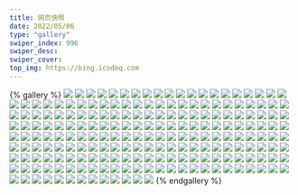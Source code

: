 ```yaml
---
title: 网页快照
date: 2022/05/06 
type: "gallery" 
swiper_index: 996
swiper_desc: 
swiper_cover: 
top_img: https://bing.icodeq.com 
---
```


{% gallery %}
![](https://alist.learnonly.xyz/d/!网页快照/read.learnonly.xyz/2022-09-27_21-58-51.png)
![](https://alist.learnonly.xyz/d/!网页快照/read.learnonly.xyz/2022-09-27_05-12-09.png)
![](https://alist.learnonly.xyz/d/!网页快照/read.learnonly.xyz/2022-09-29_13-41-46.png)
![](https://alist.learnonly.xyz/d/!网页快照/read.learnonly.xyz/2022-09-28_05-19-35.png)
![](https://alist.learnonly.xyz/d/!网页快照/read.learnonly.xyz/2022-09-28_13-43-16.png)
![](https://alist.learnonly.xyz/d/!网页快照/read.learnonly.xyz/2022-09-28_10-03-47.png)
![](https://alist.learnonly.xyz/d/!网页快照/read.learnonly.xyz/2022-09-27_10-04-03.png)
![](https://alist.learnonly.xyz/d/!网页快照/read.learnonly.xyz/2022-09-29_19-11-08.png)
![](https://alist.learnonly.xyz/d/!网页快照/read.learnonly.xyz/2022-09-28_07-27-28.png)
![](https://alist.learnonly.xyz/d/!网页快照/read.learnonly.xyz/2022-09-27_07-33-02.png)
![](https://alist.learnonly.xyz/d/!网页快照/read.learnonly.xyz/2022-09-27_19-13-37.png)
![](https://alist.learnonly.xyz/d/!网页快照/read.learnonly.xyz/2022-09-27_03-27-38.png)
![](https://alist.learnonly.xyz/d/!网页快照/read.learnonly.xyz/2022-09-28_22-00-05.png)
![](https://alist.learnonly.xyz/d/!网页快照/read.learnonly.xyz/2022-09-27_13-45-13.png)
![](https://alist.learnonly.xyz/d/!网页快照/read.learnonly.xyz/2022-09-27_16-05-23.png)
![](https://alist.learnonly.xyz/d/!网页快照/read.learnonly.xyz/2022-09-30_21-59-34.png)
![](https://alist.learnonly.xyz/d/!网页快照/vercel.pighog.repl.co/2022-09-30_21-58-54.png)
![](https://alist.learnonly.xyz/d/!网页快照/vercel.pighog.repl.co/2022-09-27_10-03-15.png)
![](https://alist.learnonly.xyz/d/!网页快照/vercel.pighog.repl.co/2022-09-27_16-04-29.png)
![](https://alist.learnonly.xyz/d/!网页快照/vercel.pighog.repl.co/2022-09-27_05-11-30.png)
![](https://alist.learnonly.xyz/d/!网页快照/vercel.pighog.repl.co/2022-09-28_10-02-52.png)
![](https://alist.learnonly.xyz/d/!网页快照/vercel.pighog.repl.co/2022-09-28_05-18-47.png)
![](https://alist.learnonly.xyz/d/!网页快照/vercel.pighog.repl.co/2022-09-28_21-59-22.png)
![](https://alist.learnonly.xyz/d/!网页快照/vercel.pighog.repl.co/2022-09-29_13-41-05.png)
![](https://alist.learnonly.xyz/d/!网页快照/vercel.pighog.repl.co/2022-09-27_03-23-49.png)
![](https://alist.learnonly.xyz/d/!网页快照/vercel.pighog.repl.co/2022-09-27_19-12-50.png)
![](https://alist.learnonly.xyz/d/!网页快照/vercel.pighog.repl.co/2022-09-28_13-41-53.png)
![](https://alist.learnonly.xyz/d/!网页快照/vercel.pighog.repl.co/2022-09-27_07-32-04.png)
![](https://alist.learnonly.xyz/d/!网页快照/vercel.pighog.repl.co/2022-09-28_07-26-32.png)
![](https://alist.learnonly.xyz/d/!网页快照/vercel.pighog.repl.co/2022-09-27_21-58-06.png)
![](https://alist.learnonly.xyz/d/!网页快照/vercel.pighog.repl.co/2022-09-27_13-44-18.png)
![](https://alist.learnonly.xyz/d/!网页快照/vercel.pighog.repl.co/2022-09-29_19-09-02.png)
![](https://alist.learnonly.xyz/d/!网页快照/one.pighog.repl.co/2022-09-27_10-03-07.png)
![](https://alist.learnonly.xyz/d/!网页快照/one.pighog.repl.co/2022-09-27_16-04-21.png)
![](https://alist.learnonly.xyz/d/!网页快照/one.pighog.repl.co/2022-09-28_05-18-39.png)
![](https://alist.learnonly.xyz/d/!网页快照/one.pighog.repl.co/2022-09-27_21-57-59.png)
![](https://alist.learnonly.xyz/d/!网页快照/one.pighog.repl.co/2022-09-29_13-40-57.png)
![](https://alist.learnonly.xyz/d/!网页快照/one.pighog.repl.co/2022-09-27_05-11-22.png)
![](https://alist.learnonly.xyz/d/!网页快照/one.pighog.repl.co/2022-09-28_07-26-25.png)
![](https://alist.learnonly.xyz/d/!网页快照/one.pighog.repl.co/2022-09-27_19-12-43.png)
![](https://alist.learnonly.xyz/d/!网页快照/one.pighog.repl.co/2022-09-27_03-23-41.png)
![](https://alist.learnonly.xyz/d/!网页快照/one.pighog.repl.co/2022-09-27_13-44-10.png)
![](https://alist.learnonly.xyz/d/!网页快照/one.pighog.repl.co/2022-09-28_10-02-44.png)
![](https://alist.learnonly.xyz/d/!网页快照/one.pighog.repl.co/2022-09-30_21-58-46.png)
![](https://alist.learnonly.xyz/d/!网页快照/one.pighog.repl.co/2022-09-28_13-41-45.png)
![](https://alist.learnonly.xyz/d/!网页快照/one.pighog.repl.co/2022-09-27_07-31-57.png)
![](https://alist.learnonly.xyz/d/!网页快照/one.pighog.repl.co/2022-09-28_21-59-15.png)
![](https://alist.learnonly.xyz/d/!网页快照/one.pighog.repl.co/2022-09-29_19-08-55.png)
![](https://alist.learnonly.xyz/d/!网页快照/todo.learnonly.xyz/2022-09-27_16-06-11.png)
![](https://alist.learnonly.xyz/d/!网页快照/todo.learnonly.xyz/2022-09-27_19-14-02.png)
![](https://alist.learnonly.xyz/d/!网页快照/todo.learnonly.xyz/2022-09-29_13-42-27.png)
![](https://alist.learnonly.xyz/d/!网页快照/todo.learnonly.xyz/2022-09-28_07-28-41.png)
![](https://alist.learnonly.xyz/d/!网页快照/todo.learnonly.xyz/2022-09-27_10-05-05.png)
![](https://alist.learnonly.xyz/d/!网页快照/todo.learnonly.xyz/2022-09-27_03-28-28.png)
![](https://alist.learnonly.xyz/d/!网页快照/todo.learnonly.xyz/2022-09-28_05-20-38.png)
![](https://alist.learnonly.xyz/d/!网页快照/todo.learnonly.xyz/2022-09-28_22-01-14.png)
![](https://alist.learnonly.xyz/d/!网页快照/todo.learnonly.xyz/2022-09-27_10-04-53.png)
![](https://alist.learnonly.xyz/d/!网页快照/todo.learnonly.xyz/2022-09-27_05-12-35.png)
![](https://alist.learnonly.xyz/d/!网页快照/todo.learnonly.xyz/2022-09-27_21-59-42.png)
![](https://alist.learnonly.xyz/d/!网页快照/todo.learnonly.xyz/2022-09-27_13-45-38.png)
![](https://alist.learnonly.xyz/d/!网页快照/todo.learnonly.xyz/2022-09-27_03-28-40.png)
![](https://alist.learnonly.xyz/d/!网页快照/todo.learnonly.xyz/2022-09-27_07-33-52.png)
![](https://alist.learnonly.xyz/d/!网页快照/todo.learnonly.xyz/2022-09-29_19-12-20.png)
![](https://alist.learnonly.xyz/d/!网页快照/todo.learnonly.xyz/2022-09-27_21-59-52.png)
![](https://alist.learnonly.xyz/d/!网页快照/todo.learnonly.xyz/2022-09-28_10-04-40.png)
![](https://alist.learnonly.xyz/d/!网页快照/todo.learnonly.xyz/2022-09-28_07-28-31.png)
![](https://alist.learnonly.xyz/d/!网页快照/todo.learnonly.xyz/2022-09-27_05-12-46.png)
![](https://alist.learnonly.xyz/d/!网页快照/todo.learnonly.xyz/2022-09-30_22-00-00.png)
![](https://alist.learnonly.xyz/d/!网页快照/todo.learnonly.xyz/2022-09-27_16-05-49.png)
![](https://alist.learnonly.xyz/d/!网页快照/todo.learnonly.xyz/2022-09-28_10-04-54.png)
![](https://alist.learnonly.xyz/d/!网页快照/todo.learnonly.xyz/2022-09-27_07-33-35.png)
![](https://alist.learnonly.xyz/d/!网页快照/todo.learnonly.xyz/2022-09-30_22-00-12.png)
![](https://alist.learnonly.xyz/d/!网页快照/todo.learnonly.xyz/2022-09-28_05-20-50.png)
![](https://alist.learnonly.xyz/d/!网页快照/todo.learnonly.xyz/2022-09-28_22-01-03.png)
![](https://alist.learnonly.xyz/d/!网页快照/todo.learnonly.xyz/2022-09-27_13-45-49.png)
![](https://alist.learnonly.xyz/d/!网页快照/todo.learnonly.xyz/2022-09-27_19-14-13.png)
![](https://alist.learnonly.xyz/d/!网页快照/todo.learnonly.xyz/2022-09-28_13-46-09.png)
![](https://alist.learnonly.xyz/d/!网页快照/todo.learnonly.xyz/2022-09-29_13-42-39.png)
![](https://alist.learnonly.xyz/d/!网页快照/todo.learnonly.xyz/2022-09-29_19-12-36.png)
![](https://alist.learnonly.xyz/d/!网页快照/todo.learnonly.xyz/2022-09-28_13-46-20.png)
![](https://alist.learnonly.xyz/d/!网页快照/time.run-us-west2.goorm.io/2022-09-27_21-58-40.png)
![](https://alist.learnonly.xyz/d/!网页快照/time.run-us-west2.goorm.io/2022-09-27_03-24-23.png)
![](https://alist.learnonly.xyz/d/!网页快照/time.run-us-west2.goorm.io/2022-09-27_07-32-51.png)
![](https://alist.learnonly.xyz/d/!网页快照/time.run-us-west2.goorm.io/2022-09-27_10-03-44.png)
![](https://alist.learnonly.xyz/d/!网页快照/time.run-us-west2.goorm.io/2022-09-27_19-13-24.png)
![](https://alist.learnonly.xyz/d/!网页快照/time.run-us-west2.goorm.io/2022-09-30_21-59-21.png)
![](https://alist.learnonly.xyz/d/!网页快照/time.run-us-west2.goorm.io/2022-09-28_21-59-54.png)
![](https://alist.learnonly.xyz/d/!网页快照/time.run-us-west2.goorm.io/2022-09-28_13-42-36.png)
![](https://alist.learnonly.xyz/d/!网页快照/time.run-us-west2.goorm.io/2022-09-28_10-03-31.png)
![](https://alist.learnonly.xyz/d/!网页快照/time.run-us-west2.goorm.io/2022-09-27_16-05-06.png)
![](https://alist.learnonly.xyz/d/!网页快照/time.run-us-west2.goorm.io/2022-09-29_13-41-33.png)
![](https://alist.learnonly.xyz/d/!网页快照/time.run-us-west2.goorm.io/2022-09-28_07-27-11.png)
![](https://alist.learnonly.xyz/d/!网页快照/time.run-us-west2.goorm.io/2022-09-29_19-09-35.png)
![](https://alist.learnonly.xyz/d/!网页快照/time.run-us-west2.goorm.io/2022-09-27_13-44-49.png)
![](https://alist.learnonly.xyz/d/!网页快照/time.run-us-west2.goorm.io/2022-09-28_05-19-24.png)
![](https://alist.learnonly.xyz/d/!网页快照/time.run-us-west2.goorm.io/2022-09-27_05-11-57.png)
![](https://alist.learnonly.xyz/d/!网页快照/img.pighog.repl.co/2022-09-29_13-40-15.png)
![](https://alist.learnonly.xyz/d/!网页快照/img.pighog.repl.co/2022-09-30_21-57-33.png)
![](https://alist.learnonly.xyz/d/!网页快照/img.pighog.repl.co/2022-09-27_16-03-11.png)
![](https://alist.learnonly.xyz/d/!网页快照/img.pighog.repl.co/2022-09-28_13-39-49.png)
![](https://alist.learnonly.xyz/d/!网页快照/img.pighog.repl.co/2022-09-27_13-43-36.png)
![](https://alist.learnonly.xyz/d/!网页快照/img.pighog.repl.co/2022-09-27_05-10-34.png)
![](https://alist.learnonly.xyz/d/!网页快照/img.pighog.repl.co/2022-09-28_21-57-18.png)
![](https://alist.learnonly.xyz/d/!网页快照/img.pighog.repl.co/2022-09-28_07-24-15.png)
![](https://alist.learnonly.xyz/d/!网页快照/img.pighog.repl.co/2022-09-27_19-11-52.png)
![](https://alist.learnonly.xyz/d/!网页快照/img.pighog.repl.co/2022-09-27_07-30-47.png)
![](https://alist.learnonly.xyz/d/!网页快照/img.pighog.repl.co/2022-09-27_03-22-46.png)
![](https://alist.learnonly.xyz/d/!网页快照/img.pighog.repl.co/2022-09-29_19-08-16.png)
![](https://alist.learnonly.xyz/d/!网页快照/img.pighog.repl.co/2022-09-27_21-57-19.png)
![](https://alist.learnonly.xyz/d/!网页快照/img.pighog.repl.co/2022-09-28_05-16-30.png)
![](https://alist.learnonly.xyz/d/!网页快照/img.pighog.repl.co/2022-09-28_10-01-19.png)
![](https://alist.learnonly.xyz/d/!网页快照/img.pighog.repl.co/2022-09-27_10-02-28.png)
![](https://alist.learnonly.xyz/d/!网页快照/alist.learnonly.xyz/2022-09-28_13-39-05.png)
![](https://alist.learnonly.xyz/d/!网页快照/alist.learnonly.xyz/2022-09-27_03-22-00.png)
![](https://alist.learnonly.xyz/d/!网页快照/alist.learnonly.xyz/2022-09-28_21-56-42.png)
![](https://alist.learnonly.xyz/d/!网页快照/alist.learnonly.xyz/2022-09-30_21-56-56.png)
![](https://alist.learnonly.xyz/d/!网页快照/alist.learnonly.xyz/2022-09-27_05-09-26.png)
![](https://alist.learnonly.xyz/d/!网页快照/alist.learnonly.xyz/2022-09-27_13-42-59.png)
![](https://alist.learnonly.xyz/d/!网页快照/alist.learnonly.xyz/2022-09-27_07-30-08.png)
![](https://alist.learnonly.xyz/d/!网页快照/alist.learnonly.xyz/2022-09-28_05-15-51.png)
![](https://alist.learnonly.xyz/d/!网页快照/alist.learnonly.xyz/2022-09-29_13-39-39.png)
![](https://alist.learnonly.xyz/d/!网页快照/alist.learnonly.xyz/2022-09-29_19-07-40.png)
![](https://alist.learnonly.xyz/d/!网页快照/alist.learnonly.xyz/2022-09-28_07-23-19.png)
![](https://alist.learnonly.xyz/d/!网页快照/alist.learnonly.xyz/2022-09-27_21-56-42.png)
![](https://alist.learnonly.xyz/d/!网页快照/alist.learnonly.xyz/2022-09-28_10-00-31.png)
![](https://alist.learnonly.xyz/d/!网页快照/alist.learnonly.xyz/2022-09-27_19-11-16.png)
![](https://alist.learnonly.xyz/d/!网页快照/alist.learnonly.xyz/2022-09-27_16-02-31.png)
![](https://alist.learnonly.xyz/d/!网页快照/alist.learnonly.xyz/2022-09-27_10-01-49.png)
![](https://alist.learnonly.xyz/d/!网页快照/news.pigp.repl.co/2022-09-28_21-59-46.png)
![](https://alist.learnonly.xyz/d/!网页快照/news.pigp.repl.co/2022-09-29_19-09-27.png)
![](https://alist.learnonly.xyz/d/!网页快照/news.pigp.repl.co/2022-09-27_10-03-37.png)
![](https://alist.learnonly.xyz/d/!网页快照/news.pigp.repl.co/2022-09-27_05-11-50.png)
![](https://alist.learnonly.xyz/d/!网页快照/news.pigp.repl.co/2022-09-27_07-32-43.png)
![](https://alist.learnonly.xyz/d/!网页快照/news.pigp.repl.co/2022-09-28_10-03-23.png)
![](https://alist.learnonly.xyz/d/!网页快照/news.pigp.repl.co/2022-09-28_07-27-03.png)
![](https://alist.learnonly.xyz/d/!网页快照/news.pigp.repl.co/2022-09-27_16-04-58.png)
![](https://alist.learnonly.xyz/d/!网页快照/news.pigp.repl.co/2022-09-27_03-24-15.png)
![](https://alist.learnonly.xyz/d/!网页快照/news.pigp.repl.co/2022-09-28_13-42-28.png)
![](https://alist.learnonly.xyz/d/!网页快照/news.pigp.repl.co/2022-09-27_21-58-28.png)
![](https://alist.learnonly.xyz/d/!网页快照/news.pigp.repl.co/2022-09-30_21-59-14.png)
![](https://alist.learnonly.xyz/d/!网页快照/news.pigp.repl.co/2022-09-27_19-13-16.png)
![](https://alist.learnonly.xyz/d/!网页快照/news.pigp.repl.co/2022-09-28_05-19-11.png)
![](https://alist.learnonly.xyz/d/!网页快照/news.pigp.repl.co/2022-09-29_13-41-26.png)
![](https://alist.learnonly.xyz/d/!网页快照/news.pigp.repl.co/2022-09-27_13-44-41.png)
![](https://alist.learnonly.xyz/d/!网页快照/blog.learnonly.xyz/2022-09-30_21-57-16.png)
![](https://alist.learnonly.xyz/d/!网页快照/blog.learnonly.xyz/2022-09-29_19-07-59.png)
![](https://alist.learnonly.xyz/d/!网页快照/blog.learnonly.xyz/2022-09-28_10-00-56.png)
![](https://alist.learnonly.xyz/d/!网页快照/blog.learnonly.xyz/2022-09-27_16-02-54.png)
![](https://alist.learnonly.xyz/d/!网页快照/blog.learnonly.xyz/2022-09-28_05-16-13.png)
![](https://alist.learnonly.xyz/d/!网页快照/blog.learnonly.xyz/2022-09-28_13-39-29.png)
![](https://alist.learnonly.xyz/d/!网页快照/blog.learnonly.xyz/2022-09-27_03-22-23.png)
![](https://alist.learnonly.xyz/d/!网页快照/blog.learnonly.xyz/2022-09-27_07-30-28.png)
![](https://alist.learnonly.xyz/d/!网页快照/blog.learnonly.xyz/2022-09-28_07-23-48.png)
![](https://alist.learnonly.xyz/d/!网页快照/blog.learnonly.xyz/2022-09-27_05-09-47.png)
![](https://alist.learnonly.xyz/d/!网页快照/blog.learnonly.xyz/2022-09-29_13-39-57.png)
![](https://alist.learnonly.xyz/d/!网页快照/blog.learnonly.xyz/2022-09-28_21-57-02.png)
![](https://alist.learnonly.xyz/d/!网页快照/blog.learnonly.xyz/2022-09-27_21-57-02.png)
![](https://alist.learnonly.xyz/d/!网页快照/blog.learnonly.xyz/2022-09-27_19-11-36.png)
![](https://alist.learnonly.xyz/d/!网页快照/blog.learnonly.xyz/2022-09-27_10-02-10.png)
![](https://alist.learnonly.xyz/d/!网页快照/blog.learnonly.xyz/2022-09-27_13-43-19.png)
![](https://alist.learnonly.xyz/d/!网页快照/space.bilibili.com/2022-09-27_21-56-53.png)
![](https://alist.learnonly.xyz/d/!网页快照/space.bilibili.com/2022-09-27_10-02-01.png)
![](https://alist.learnonly.xyz/d/!网页快照/space.bilibili.com/2022-09-29_13-39-48.png)
![](https://alist.learnonly.xyz/d/!网页快照/space.bilibili.com/2022-09-28_13-39-19.png)
![](https://alist.learnonly.xyz/d/!网页快照/space.bilibili.com/2022-09-27_16-02-44.png)
![](https://alist.learnonly.xyz/d/!网页快照/space.bilibili.com/2022-09-27_19-11-27.png)
![](https://alist.learnonly.xyz/d/!网页快照/space.bilibili.com/2022-09-28_21-56-53.png)
![](https://alist.learnonly.xyz/d/!网页快照/space.bilibili.com/2022-09-27_05-09-38.png)
![](https://alist.learnonly.xyz/d/!网页快照/space.bilibili.com/2022-09-27_07-30-19.png)
![](https://alist.learnonly.xyz/d/!网页快照/space.bilibili.com/2022-09-28_10-00-46.png)
![](https://alist.learnonly.xyz/d/!网页快照/space.bilibili.com/2022-09-27_13-43-09.png)
![](https://alist.learnonly.xyz/d/!网页快照/space.bilibili.com/2022-09-30_21-57-07.png)
![](https://alist.learnonly.xyz/d/!网页快照/space.bilibili.com/2022-09-29_19-07-51.png)
![](https://alist.learnonly.xyz/d/!网页快照/space.bilibili.com/2022-09-28_05-16-03.png)
![](https://alist.learnonly.xyz/d/!网页快照/space.bilibili.com/2022-09-27_03-22-15.png)
![](https://alist.learnonly.xyz/d/!网页快照/space.bilibili.com/2022-09-28_07-23-38.png)
![](https://alist.learnonly.xyz/d/!网页快照/pighog.vercel.app/2022-09-27_07-30-38.png)
![](https://alist.learnonly.xyz/d/!网页快照/pighog.vercel.app/2022-09-28_05-16-20.png)
![](https://alist.learnonly.xyz/d/!网页快照/pighog.vercel.app/2022-09-27_21-57-10.png)
![](https://alist.learnonly.xyz/d/!网页快照/pighog.vercel.app/2022-09-30_21-57-23.png)
![](https://alist.learnonly.xyz/d/!网页快照/pighog.vercel.app/2022-09-27_16-03-01.png)
![](https://alist.learnonly.xyz/d/!网页快照/pighog.vercel.app/2022-09-29_19-08-07.png)
![](https://alist.learnonly.xyz/d/!网页快照/pighog.vercel.app/2022-09-29_13-40-06.png)
![](https://alist.learnonly.xyz/d/!网页快照/pighog.vercel.app/2022-09-28_13-39-36.png)
![](https://alist.learnonly.xyz/d/!网页快照/pighog.vercel.app/2022-09-28_10-01-04.png)
![](https://alist.learnonly.xyz/d/!网页快照/pighog.vercel.app/2022-09-27_19-11-43.png)
![](https://alist.learnonly.xyz/d/!网页快照/pighog.vercel.app/2022-09-27_03-22-31.png)
![](https://alist.learnonly.xyz/d/!网页快照/pighog.vercel.app/2022-09-28_21-57-09.png)
![](https://alist.learnonly.xyz/d/!网页快照/pighog.vercel.app/2022-09-27_05-09-55.png)
![](https://alist.learnonly.xyz/d/!网页快照/pighog.vercel.app/2022-09-28_07-23-56.png)
![](https://alist.learnonly.xyz/d/!网页快照/pighog.vercel.app/2022-09-27_10-02-18.png)
![](https://alist.learnonly.xyz/d/!网页快照/pighog.vercel.app/2022-09-27_13-43-26.png)
![](https://alist.learnonly.xyz/d/!网页快照/docs.learnonly.xyz/2022-09-27_05-12-22.png)
![](https://alist.learnonly.xyz/d/!网页快照/docs.learnonly.xyz/2022-09-28_07-28-13.png)
![](https://alist.learnonly.xyz/d/!网页快照/docs.learnonly.xyz/2022-09-29_19-11-21.png)
![](https://alist.learnonly.xyz/d/!网页快照/docs.learnonly.xyz/2022-09-30_21-59-46.png)
![](https://alist.learnonly.xyz/d/!网页快照/docs.learnonly.xyz/2022-09-27_13-45-25.png)
![](https://alist.learnonly.xyz/d/!网页快照/docs.learnonly.xyz/2022-09-28_13-45-43.png)
![](https://alist.learnonly.xyz/d/!网页快照/docs.learnonly.xyz/2022-09-28_10-04-00.png)
![](https://alist.learnonly.xyz/d/!网页快照/docs.learnonly.xyz/2022-09-28_22-00-49.png)
![](https://alist.learnonly.xyz/d/!网页快照/docs.learnonly.xyz/2022-09-27_21-59-14.png)
![](https://alist.learnonly.xyz/d/!网页快照/docs.learnonly.xyz/2022-09-27_10-04-22.png)
![](https://alist.learnonly.xyz/d/!网页快照/docs.learnonly.xyz/2022-09-27_07-33-12.png)
![](https://alist.learnonly.xyz/d/!网页快照/docs.learnonly.xyz/2022-09-27_03-27-52.png)
![](https://alist.learnonly.xyz/d/!网页快照/docs.learnonly.xyz/2022-09-29_13-42-11.png)
![](https://alist.learnonly.xyz/d/!网页快照/docs.learnonly.xyz/2022-09-27_16-05-35.png)
![](https://alist.learnonly.xyz/d/!网页快照/docs.learnonly.xyz/2022-09-28_05-20-24.png)
![](https://alist.learnonly.xyz/d/!网页快照/docs.learnonly.xyz/2022-09-27_19-13-49.png)
{% endgallery %}
